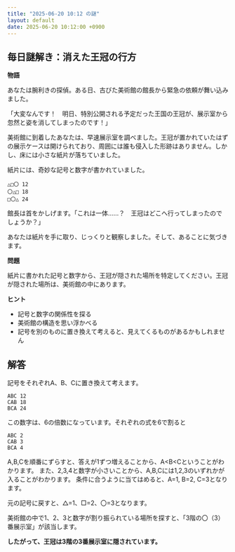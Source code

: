 ```yaml
---
title: "2025-06-20 10:12 の謎"
layout: default
date: 2025-06-20 10:12:00 +0900
---
```

## 毎日謎解き：消えた王冠の行方

**物語**

あなたは腕利きの探偵。ある日、古びた美術館の館長から緊急の依頼が舞い込みました。

「大変なんです！　明日、特別公開される予定だった王国の王冠が、展示室から忽然と姿を消してしまったのです！」

美術館に到着したあなたは、早速展示室を調べました。王冠が置かれていたはずの展示ケースは開けられており、周囲には誰も侵入した形跡はありません。しかし、床には小さな紙片が落ちていました。

紙片には、奇妙な記号と数字が書かれていました。

```
△□〇 12
〇△□ 18
□〇△ 24
```

館長は首をかしげます。「これは一体……？　王冠はどこへ行ってしまったのでしょうか？」

あなたは紙片を手に取り、じっくりと観察しました。そして、あることに気づきます。

**問題**

紙片に書かれた記号と数字から、王冠が隠された場所を特定してください。王冠が隠された場所は、美術館の中にあります。

**ヒント**

*   記号と数字の関係性を探る
*   美術館の構造を思い浮かべる
*   記号を別のものに置き換えて考えると、見えてくるものがあるかもしれません

## 解答

記号をそれぞれA、B、Cに置き換えて考えます。

```
ABC 12
CAB 18
BCA 24
```

この数字は、6の倍数になっています。それぞれの式を6で割ると

```
ABC 2
CAB 3
BCA 4
```

A,B,Cを順番にずらすと、答えが1ずつ増えることから、A<B<Cということがわかります。
また、2,3,4と数字が小さいことから、A,B,Cには1,2,3のいずれかが入ることがわかります。
条件に合うように当てはめると、A=1, B=2, C=3となります。

元の記号に戻すと、△=1、□=2、〇=3となります。

美術館の中で1、2、3と数字が割り振られている場所を探すと、「3階の〇（3）番展示室」が該当します。

**したがって、王冠は3階の3番展示室に隠されています。**
